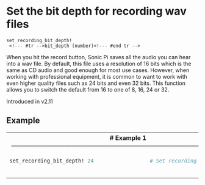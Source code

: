 # Set the bit depth for recording wav files

```
set_recording_bit_depth! 
 <!--- #tr -->bit_depth (number)<!--- #end tr -->
```


When you hit the record button, Sonic Pi saves all the audio you can hear into a wav file. By default, this file uses a resolution of 16 bits which is the same as CD audio and good enough for most use cases. However, when working with professional equipment, it is common to want to work with even higher quality files such as 24 bits and even 32 bits. This function allows you to switch the default from 16 to one of 8, 16, 24 or 32.

Introduced in v2.11

## Example

<table class="examples">
<tr>
<th colspan="2" class="even head"># Example 1 ──────────────────────────────────────────────────────</th>
</tr>
<tr>
<td class="even">

```ruby
set_recording_bit_depth! 24                



```

</td>
<td class="even">

<!--- #tr -->
```ruby
# Set recording bit depth to 24



```
<!--- #end tr -->

</td>
</tr>
</table>

